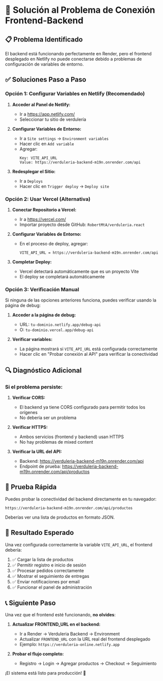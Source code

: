 # 🔧 Solución al Problema de Conexión Frontend-Backend

## 📋 Problema Identificado

El backend está funcionando perfectamente en Render, pero el frontend desplegado en Netlify no puede conectarse debido a problemas de configuración de variables de entorno.

## ✅ Soluciones Paso a Paso

### Opción 1: Configurar Variables en Netlify (Recomendado)

1. **Acceder al Panel de Netlify:**
   - Ir a https://app.netlify.com/
   - Seleccionar tu sitio de verdulería

2. **Configurar Variables de Entorno:**
   - Ir a `Site settings` → `Environment variables`
   - Hacer clic en `Add variable`
   - Agregar:
     ```
     Key: VITE_API_URL
     Value: https://verduleria-backend-m19n.onrender.com/api
     ```

3. **Redesplegar el Sitio:**
   - Ir a `Deploys`
   - Hacer clic en `Trigger deploy` → `Deploy site`

### Opción 2: Usar Vercel (Alternativa)

1. **Conectar Repositorio a Vercel:**
   - Ir a https://vercel.com/
   - Importar proyecto desde GitHub: `RobertMtA/verduleria.react`

2. **Configurar Variables de Entorno:**
   - En el proceso de deploy, agregar:
     ```
     VITE_API_URL = https://verduleria-backend-m19n.onrender.com/api
     ```

3. **Completar Deploy:**
   - Vercel detectará automáticamente que es un proyecto Vite
   - El deploy se completará automáticamente

### Opción 3: Verificación Manual

Si ninguna de las opciones anteriores funciona, puedes verificar usando la página de debug:

1. **Acceder a la página de debug:**
   - URL: `tu-dominio.netlify.app/debug-api`
   - O: `tu-dominio.vercel.app/debug-api`

2. **Verificar variables:**
   - La página mostrará si `VITE_API_URL` está configurada correctamente
   - Hacer clic en "Probar conexión al API" para verificar la conectividad

## 🔍 Diagnóstico Adicional

### Si el problema persiste:

1. **Verificar CORS:**
   - El backend ya tiene CORS configurado para permitir todos los orígenes
   - No debería ser un problema

2. **Verificar HTTPS:**
   - Ambos servicios (frontend y backend) usan HTTPS
   - No hay problemas de mixed content

3. **Verificar la URL del API:**
   - Backend: https://verduleria-backend-m19n.onrender.com/api
   - Endpoint de prueba: https://verduleria-backend-m19n.onrender.com/api/productos

## 📱 Prueba Rápida

Puedes probar la conectividad del backend directamente en tu navegador:
```
https://verduleria-backend-m19n.onrender.com/api/productos
```

Deberías ver una lista de productos en formato JSON.

## 🎯 Resultado Esperado

Una vez configurada correctamente la variable `VITE_API_URL`, el frontend debería:

1. ✅ Cargar la lista de productos
2. ✅ Permitir registro e inicio de sesión
3. ✅ Procesar pedidos correctamente
4. ✅ Mostrar el seguimiento de entregas
5. ✅ Enviar notificaciones por email
6. ✅ Funcionar el panel de administración

## 📞 Siguiente Paso

Una vez que el frontend esté funcionando, **no olvides**:

1. **Actualizar FRONTEND_URL en el backend:**
   - Ir a Render → Verduleria Backend → Environment
   - Actualizar `FRONTEND_URL` con la URL real del frontend desplegado
   - Ejemplo: `https://verduleria-online.netlify.app`

2. **Probar el flujo completo:**
   - Registro → Login → Agregar productos → Checkout → Seguimiento

¡El sistema está listo para producción! 🚀
